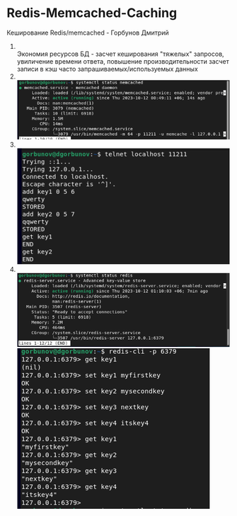 # Redis-Memcached-Caching
Кеширование Redis/memcached - Горбунов Дмитрий 
1. \
Экономия ресурсов БД - засчет кеширования "тяжелых" запросов, увиличение времени ответа, повышение
производительности засчет записи в кэш часто запрашиваемых/используемых данных
3. \
![Memcached status](https://github.com/dAmp1r/Redis-Memcached-Caching/blob/main/2.png)
4. \
![Memcached keys](https://github.com/dAmp1r/Redis-Memcached-Caching/blob/main/3.png)
5. \
![Redis Status](https://github.com/dAmp1r/Redis-Memcached-Caching/blob/main/4.0.png)
![Redis Keys](https://github.com/dAmp1r/Redis-Memcached-Caching/blob/main/4.1.png)
